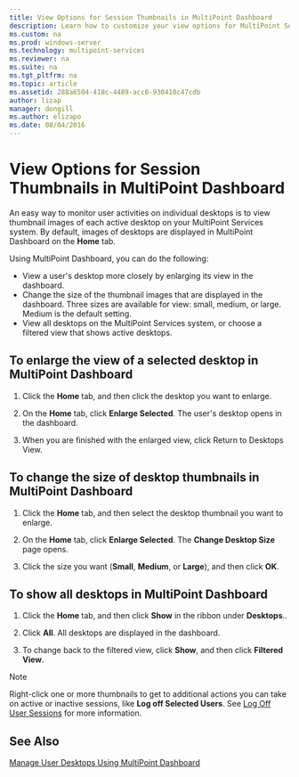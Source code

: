 ```yaml
---
title: View Options for Session Thumbnails in MultiPoint Dashboard
description: Learn how to customize your view options for MultiPoint Services
ms.custom: na
ms.prod: windows-server
ms.technology: multipoint-services
ms.reviewer: na
ms.suite: na
ms.tgt_pltfrm: na
ms.topic: article
ms.assetid: 288a6504-418c-4489-acc6-930410c47cdb
author: lizap
manager: dongill
ms.author: elizapo
ms.date: 08/04/2016
---
```

# View Options for Session Thumbnails in MultiPoint Dashboard
An easy way to monitor user activities on individual desktops is to view thumbnail images of each active desktop on your MultiPoint Services system. By default, images of desktops are displayed in MultiPoint Dashboard on the **Home** tab.  
  
Using MultiPoint Dashboard, you can do the following:  
  
- View a user's desktop more closely by enlarging its view in the dashboard.  
- Change the size of the thumbnail images that are displayed in the dashboard. Three sizes are available for view: small, medium, or large. Medium is the default setting.  
- View all desktops on the MultiPoint Services system, or choose a filtered view that shows active desktops.  
  
## To enlarge the view of a selected desktop in MultiPoint Dashboard  
  
1.  Click the **Home** tab, and then click the desktop you want to enlarge.  
  
2.  On the **Home** tab, click **Enlarge Selected**. The user's desktop opens in the dashboard.  
  
3.  When you are finished with the enlarged view, click Return to Desktops View.  
  
## To change the size of desktop thumbnails in MultiPoint Dashboard  
  
1.  Click the **Home** tab, and then select the desktop thumbnail you want to enlarge.  
  
2.  On the **Home** tab, click **Enlarge Selected**. The **Change Desktop Size** page opens.  
  
3.  Click the size you want (**Small**, **Medium**, or **Large**), and then click **OK**.  
  
## To show all desktops in MultiPoint Dashboard  
  
1.  Click the **Home** tab, and then click **Show** in the ribbon under **Desktops**..  
  
2.  Click **All**. All desktops are displayed in the dashboard.  
  
3.  To change back to the filtered view, click **Show**, and then click **Filtered View**.  

>[!NOTE] 
> Right-click one or more thumbnails to get to additional actions you can take on active or inactive sessions, like **Log off Selected Users**. See [Log Off User Sessions](Log-Off-User-Sessions.md) for more information.

## See Also  
[Manage User Desktops Using MultiPoint Dashboard](Manage-User-Desktops-Using-MultiPoint-Dashboard.md)